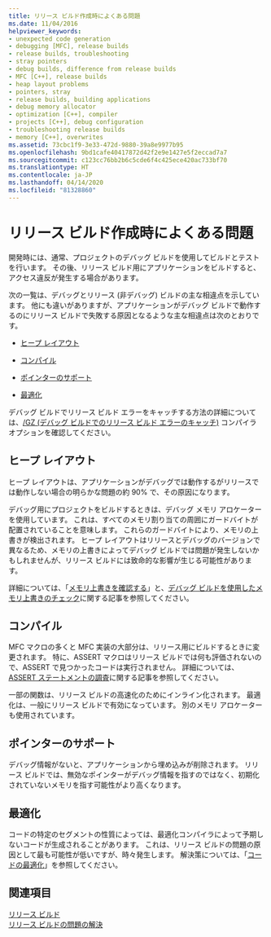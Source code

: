 ```yaml
---
title: リリース ビルド作成時によくある問題
ms.date: 11/04/2016
helpviewer_keywords:
- unexpected code generation
- debugging [MFC], release builds
- release builds, troubleshooting
- stray pointers
- debug builds, difference from release builds
- MFC [C++], release builds
- heap layout problems
- pointers, stray
- release builds, building applications
- debug memory allocator
- optimization [C++], compiler
- projects [C++], debug configuration
- troubleshooting release builds
- memory [C++], overwrites
ms.assetid: 73cbc1f9-3e33-472d-9880-39a8e9977b95
ms.openlocfilehash: 9bd1cafe40417872d42f2e9e1427e5f2eccad7a7
ms.sourcegitcommit: c123cc76bb2b6c5cde6f4c425ece420ac733bf70
ms.translationtype: HT
ms.contentlocale: ja-JP
ms.lasthandoff: 04/14/2020
ms.locfileid: "81328860"
---
```

# <a name="common-problems-when-creating-a-release-build"></a>リリース ビルド作成時によくある問題

開発時には、通常、プロジェクトのデバッグ ビルドを使用してビルドとテストを行います。 その後、リリース ビルド用にアプリケーションをビルドすると、アクセス違反が発生する場合があります。

次の一覧は、デバッグとリリース (非デバッグ) ビルドの主な相違点を示しています。 他にも違いがありますが、アプリケーションがデバッグ ビルドで動作するのにリリース ビルドで失敗する原因となるような主な相違点は次のとおりです。

- [ヒープ レイアウト](#_core_heap_layout)

- [コンパイル](#_core_compilation)

- [ポインターのサポート](#_core_pointer_support)

- [最適化](#_core_optimizations)

デバッグ ビルドでリリース ビルド エラーをキャッチする方法の詳細については、[/GZ (デバッグ ビルドでのリリース ビルド エラーのキャッチ)](reference/gz-enable-stack-frame-run-time-error-checking.md) コンパイラ オプションを確認してください。

## <a name="heap-layout"></a><a name="_core_heap_layout"></a> ヒープ レイアウト

ヒープ レイアウトは、アプリケーションがデバッグでは動作するがリリースでは動作しない場合の明らかな問題の約 90% で、その原因になります。

デバッグ用にプロジェクトをビルドするときは、デバッグ メモリ アロケーターを使用しています。 これは、すべてのメモリ割り当ての周囲にガードバイトが配置されていることを意味します。 これらのガードバイトにより、メモリの上書きが検出されます。 ヒープ レイアウトはリリースとデバッグのバージョンで異なるため、メモリの上書きによってデバッグ ビルドでは問題が発生しないかもしれませんが、リリース ビルドには致命的な影響が生じる可能性があります。

詳細については、「[メモリ上書きを確認する](checking-for-memory-overwrites.md)」と、[デバッグ ビルドを使用したメモリ上書きのチェック](using-the-debug-build-to-check-for-memory-overwrite.md)に関する記事を参照してください。

## <a name="compilation"></a><a name="_core_compilation"></a> コンパイル

MFC マクロの多くと MFC 実装の大部分は、リリース用にビルドするときに変更されます。 特に、ASSERT マクロはリリース ビルドでは何も評価されないので、ASSERT で見つかったコードは実行されません。 詳細については、[ASSERT ステートメントの調査](using-verify-instead-of-assert.md)に関する記事を参照してください。

一部の関数は、リリース ビルドの高速化のためにインライン化されます。 最適化は、一般にリリース ビルドで有効になっています。 別のメモリ アロケーターも使用されています。

## <a name="pointer-support"></a><a name="_core_pointer_support"></a> ポインターのサポート

デバッグ情報がないと、アプリケーションから埋め込みが削除されます。 リリース ビルドでは、無効なポインターがデバッグ情報を指すのではなく、初期化されていないメモリを指す可能性がより高くなります。

## <a name="optimizations"></a><a name="_core_optimizations"></a> 最適化

コードの特定のセグメントの性質によっては、最適化コンパイラによって予期しないコードが生成されることがあります。 これは、リリース ビルドの問題の原因として最も可能性が低いですが、時々発生します。 解決策については、「[コードの最適化](optimizing-your-code.md)」を参照してください。

## <a name="see-also"></a>関連項目

[リリース ビルド](release-builds.md)<br/>
[リリース ビルドの問題の解決](fixing-release-build-problems.md)
